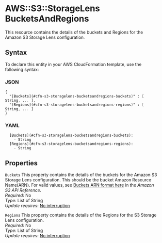 # AWS::S3::StorageLens BucketsAndRegions<a name="aws-properties-s3-storagelens-bucketsandregions"></a>

This resource contains the details of the buckets and Regions for the Amazon S3 Storage Lens configuration\.

## Syntax<a name="aws-properties-s3-storagelens-bucketsandregions-syntax"></a>

To declare this entity in your AWS CloudFormation template, use the following syntax:

### JSON<a name="aws-properties-s3-storagelens-bucketsandregions-syntax.json"></a>

```
{
  "[Buckets](#cfn-s3-storagelens-bucketsandregions-buckets)" : [ String, ... ],
  "[Regions](#cfn-s3-storagelens-bucketsandregions-regions)" : [ String, ... ]
}
```

### YAML<a name="aws-properties-s3-storagelens-bucketsandregions-syntax.yaml"></a>

```
  [Buckets](#cfn-s3-storagelens-bucketsandregions-buckets):
    - String
  [Regions](#cfn-s3-storagelens-bucketsandregions-regions):
    - String
```

## Properties<a name="aws-properties-s3-storagelens-bucketsandregions-properties"></a>

`Buckets` <a name="cfn-s3-storagelens-bucketsandregions-buckets"></a>
This property contains the details of the buckets for the Amazon S3 Storage Lens configuration\. This should be the bucket Amazon Resource Name\(ARN\)\. For valid values, see [Buckets ARN format here](https://docs.aws.amazon.com/AmazonS3/latest/API/API_control_Include.html#API_control_Include_Contents) in the _Amazon S3 API Reference_\.  
_Required_: No  
_Type_: List of String  
_Update requires_: [No interruption](https://docs.aws.amazon.com/AWSCloudFormation/latest/UserGuide/using-cfn-updating-stacks-update-behaviors.html#update-no-interrupt)

`Regions` <a name="cfn-s3-storagelens-bucketsandregions-regions"></a>
This property contains the details of the Regions for the S3 Storage Lens configuration\.  
_Required_: No  
_Type_: List of String  
_Update requires_: [No interruption](https://docs.aws.amazon.com/AWSCloudFormation/latest/UserGuide/using-cfn-updating-stacks-update-behaviors.html#update-no-interrupt)

